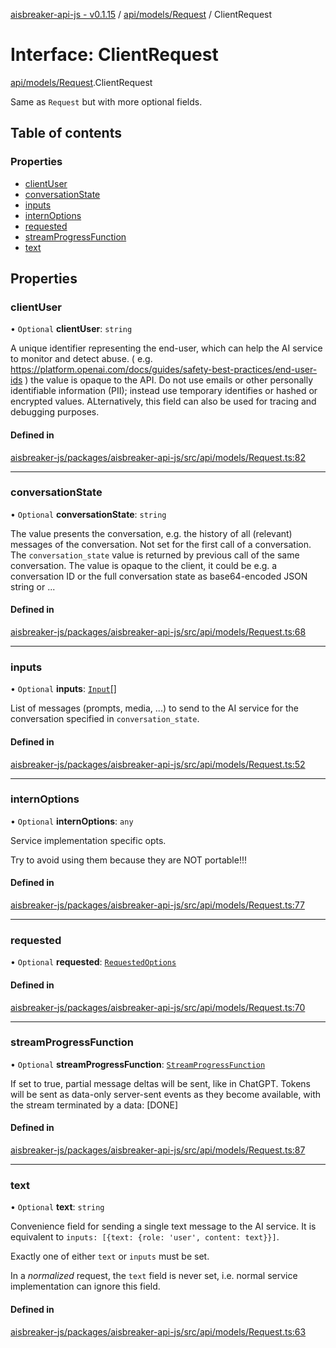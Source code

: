[aisbreaker-api-js - v0.1.15](../README.md) / [api/models/Request](../modules/api_models_Request.md) / ClientRequest

# Interface: ClientRequest

[api/models/Request](../modules/api_models_Request.md).ClientRequest

Same as `Request` but with more optional fields.

## Table of contents

### Properties

- [clientUser](api_models_Request.ClientRequest.md#clientuser)
- [conversationState](api_models_Request.ClientRequest.md#conversationstate)
- [inputs](api_models_Request.ClientRequest.md#inputs)
- [internOptions](api_models_Request.ClientRequest.md#internoptions)
- [requested](api_models_Request.ClientRequest.md#requested)
- [streamProgressFunction](api_models_Request.ClientRequest.md#streamprogressfunction)
- [text](api_models_Request.ClientRequest.md#text)

## Properties

### clientUser

• `Optional` **clientUser**: `string`

A unique identifier representing the end-user, which can help the AI service to monitor and detect abuse. ( e.g. https://platform.openai.com/docs/guides/safety-best-practices/end-user-ids ) the value is opaque to the API. Do not use emails or other personally identifiable information (PII); instead use temporary identifies or hashed or encrypted values. ALternatively, this field can also be used for tracing and debugging purposes.

#### Defined in

[aisbreaker-js/packages/aisbreaker-api-js/src/api/models/Request.ts:82](https://github.com/aisbreaker/aisbreaker-js/blob/develop/packages/aisbreaker-api-js/src/api/models/Request.ts#L82)

___

### conversationState

• `Optional` **conversationState**: `string`

The value presents the conversation, e.g. the history of all (relevant) messages of the conversation. Not set for the first call of a conversation. The `conversation_state` value is returned by previous call of the same conversation. The value is opaque to the client, it could be e.g. a conversation ID or the full conversation state as base64-encoded JSON string or ...

#### Defined in

[aisbreaker-js/packages/aisbreaker-api-js/src/api/models/Request.ts:68](https://github.com/aisbreaker/aisbreaker-js/blob/develop/packages/aisbreaker-api-js/src/api/models/Request.ts#L68)

___

### inputs

• `Optional` **inputs**: [`Input`](api_models_Input.Input.md)[]

List of messages (prompts, media, ...) to send to the AI service for the conversation specified in `conversation_state`.

#### Defined in

[aisbreaker-js/packages/aisbreaker-api-js/src/api/models/Request.ts:52](https://github.com/aisbreaker/aisbreaker-js/blob/develop/packages/aisbreaker-api-js/src/api/models/Request.ts#L52)

___

### internOptions

• `Optional` **internOptions**: `any`

Service implementation specific opts.

Try to avoid using them because they are NOT portable!!!

#### Defined in

[aisbreaker-js/packages/aisbreaker-api-js/src/api/models/Request.ts:77](https://github.com/aisbreaker/aisbreaker-js/blob/develop/packages/aisbreaker-api-js/src/api/models/Request.ts#L77)

___

### requested

• `Optional` **requested**: [`RequestedOptions`](api_models_RequestedOptions.RequestedOptions.md)

#### Defined in

[aisbreaker-js/packages/aisbreaker-api-js/src/api/models/Request.ts:70](https://github.com/aisbreaker/aisbreaker-js/blob/develop/packages/aisbreaker-api-js/src/api/models/Request.ts#L70)

___

### streamProgressFunction

• `Optional` **streamProgressFunction**: [`StreamProgressFunction`](../modules/api_models_Request.md#streamprogressfunction)

If set to true, partial message deltas will be sent, like in ChatGPT.  Tokens will be sent as data-only server-sent events as they become available, with the stream terminated by a data: [DONE]

#### Defined in

[aisbreaker-js/packages/aisbreaker-api-js/src/api/models/Request.ts:87](https://github.com/aisbreaker/aisbreaker-js/blob/develop/packages/aisbreaker-api-js/src/api/models/Request.ts#L87)

___

### text

• `Optional` **text**: `string`

Convenience field for sending a single text message to the AI service.
It is equivalent to `inputs: [{text: {role: 'user', content: text}}]`.

Exactly one of either `text` or `inputs` must be set.

In a _normalized_ request, the `text` field is never set, 
i.e. normal service implementation can ignore this field.

#### Defined in

[aisbreaker-js/packages/aisbreaker-api-js/src/api/models/Request.ts:63](https://github.com/aisbreaker/aisbreaker-js/blob/develop/packages/aisbreaker-api-js/src/api/models/Request.ts#L63)
